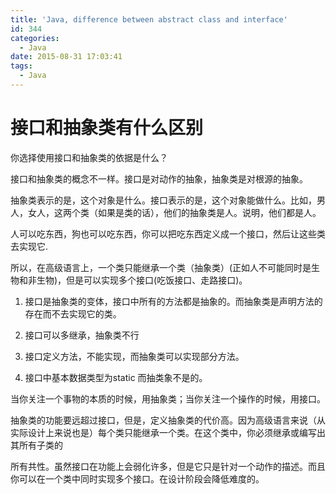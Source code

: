 ```yaml
---
title: 'Java, difference between abstract class and interface'
id: 344
categories:
  - Java
date: 2015-08-31 17:03:41
tags:
  - Java
---
```


# 接口和抽象类有什么区别

你选择使用接口和抽象类的依据是什么？

接口和抽象类的概念不一样。接口是对动作的抽象，抽象类是对根源的抽象。

抽象类表示的是，这个对象是什么。接口表示的是，这个对象能做什么。比如，男人，女人，这两个类（如果是类的话），他们的抽象类是人。说明，他们都是人。

人可以吃东西，狗也可以吃东西，你可以把吃东西定义成一个接口，然后让这些类去实现它.

所以，在高级语言上，一个类只能继承一个类（抽象类）(正如人不可能同时是生物和非生物)，但是可以实现多个接口(吃饭接口、走路接口)。

1. 接口是抽象类的变体，接口中所有的方法都是抽象的。而抽象类是声明方法的存在而不去实现它的类。

2. 接口可以多继承，抽象类不行

3. 接口定义方法，不能实现，而抽象类可以实现部分方法。

4. 接口中基本数据类型为static 而抽类象不是的。

当你关注一个事物的本质的时候，用抽象类；当你关注一个操作的时候，用接口。

抽象类的功能要远超过接口，但是，定义抽象类的代价高。因为高级语言来说（从实际设计上来说也是）每个类只能继承一个类。在这个类中，你必须继承或编写出其所有子类的

所有共性。虽然接口在功能上会弱化许多，但是它只是针对一个动作的描述。而且你可以在一个类中同时实现多个接口。在设计阶段会降低难度的。

